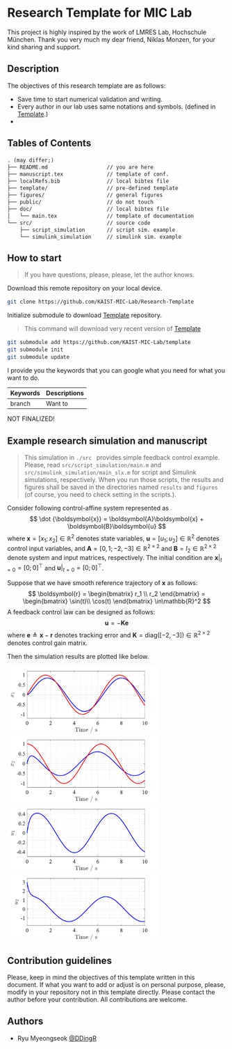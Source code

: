 # Research Template for MIC Lab

This project is highly inspired by the work of LMRES Lab, Hochschule München.
Thank you very much my dear friend, Niklas Monzen, for your kind sharing and support.

## Description
 
The objectives of this research template are as follows:
- Save time to start numerical validation and writing.
- Every author in our lab uses same notations and symbols. (defined in [Template](https://github.com/KAIST-MIC-Lab/template).)
- 

## Tables of Contents

```
. (may differ;)
├── README.md                   // you are here
├── manuscript.tex              // template of conf.
├── localRefs.bib               // local bibtex file
├── template/                   // pre-defined template
├── figures/                    // general figures
├── public/                     // do not touch
├── doc/                        // local bibtex file
│   └── main.tex                // template of documentation
└── src/                        // source code
    ├── script_simulation       // script sim. example
    └── simulink_simulation     // simulink sim. example
```


## How to start

> If you have questions, please, please, let the author knows.

Download this remote repository on your local device.
```bash
git clone https://github.com/KAIST-MIC-Lab/Research-Template
```
Initialize submodule to download [Template](https://github.com/KAIST-MIC-Lab/template) repository.
> This command will download very recent version of [Template](https://github.com/KAIST-MIC-Lab/template)
```bash
git submodule add https://github.com/KAIST-MIC-Lab/template
git submodule init
git submodule update
```

I provide you the keywords that you can google what you need for what you want to do.

| Keywords 	    | Descriptions 	|
|---------	    |--------------	|
| branch       	| Want to      	|
NOT FINALIZED!

<!-- 
Talbe generator
https://www.tablesgenerator.com/markdown_tables
https://insight.infograb.net/blog/2025/01/22/gitlab-wiki/
-->

## Example research simulation and manuscript

> This simulation in `./src ` provides simple feedback control example.
> Please, read `src/script_simulation/main.m` and `src/simulink_simulation/main_slx.m` for script and Simulink simulations, respectively.
> When you run those scripts, the results and figures shall be saved in the directories named `results` and `figures` (of course, you need to check setting in the scripts.).

Consider following control-affine system represented as
$$
    \dot {\boldsymbol{x}} = \boldsymbol{A}\boldsymbol{x} + \boldsymbol{B}\boldsymbol{u}
$$
where $\boldsymbol{x}=[x_1;x_2]\in\mathbb{R}^2$ denotes state variables, $\boldsymbol{u}=[u_1;u_2]\in\mathbb{R}^2$ denotes control input variables, and $\boldsymbol{A}=[0,1;-2,-3]\in\mathbb{R}^{2\times2}$ and $\boldsymbol{B}=I_2\in\mathbb{R}^{2\times2}$ denote system and input matrices, respectively.
The initial condition are $\boldsymbol x\vert_{t=0} = [0;0]^\top$ and $\boldsymbol u\vert_{t=0} = [0;0]^\top$.

Suppose that we have smooth reference trajectory of $\boldsymbol{x}$ as follows:
$$
    \boldsymbol{r} 
    = 
    \begin{bmatrix}
        r_1 \\
        r_2
    \end{bmatrix}
    =
    \begin{bmatrix}
        \sin(t)\\
        \cos(t)
    \end{bmatrix}
    \in\mathbb{R}^2
$$
A feedback control law can be designed as follows:
$$
    \boldsymbol{u} = -\boldsymbol{K}\boldsymbol{e}
$$
where $\boldsymbol{e}\triangleq \boldsymbol{x}-\boldsymbol{r}$ denotes tracking error and $\boldsymbol{K}=\text{diag}([-2,-3])\in\mathbb{R}^{2\times 2}$ denotes control gain matrix.

Then the simulation results are plotted like below.

<img src="src/script_simulation/figures/9-Feb-2025_22-32-23/Fig1.png" width="350">
<img src="src/script_simulation/figures/9-Feb-2025_22-32-23/Fig2.png" width="350">
<img src="src/script_simulation/figures/9-Feb-2025_22-32-23/Fig3.png" width="350">
<img src="src/script_simulation/figures/9-Feb-2025_22-32-23/Fig4.png" width="350">

## Contribution guidelines

Please, keep in mind the objectives of this template written in this document.
If what you want to add or adjust is on personal purpose, please, modify in your repository not in this template directly.
Please contact the author before your contribution.
All contributions are welcome.

## Authors

- Ryu Myeongseok [@DDingR](https://gitlab.com/DDingR)


